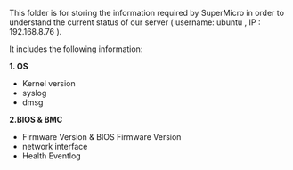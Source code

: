 This folder is for storing the information required by SuperMicro in order to understand the current status of our server ( username: ubuntu , IP : 192.168.8.76 ).

It includes the following information:

**1. OS**
* Kernel version
* syslog
* dmsg
  
**2.BIOS & BMC**
* Firmware Version & BIOS Firmware Version
* network interface
* Health Eventlog
